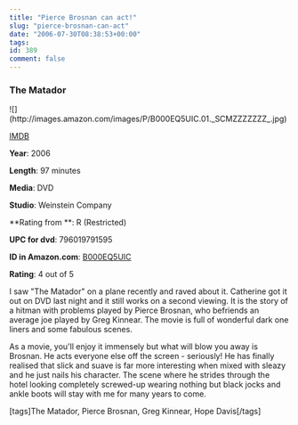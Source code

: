 ```yaml
---
title: "Pierce Brosnan can act!"
slug: "pierce-brosnan-can-act"
date: "2006-07-30T08:38:53+00:00"
tags:
id: 389
comment: false
---
```


  <div class='hreview x-wpsb-review-movie'>   <div>     

### The Matador

<div>![](http://images.amazon.com/images/P/B000EQ5UIC.01._SCMZZZZZZZ_.jpg)</div>

[IMDB](http://www.imdb.com/title/tt0365485/)

**Year**: 2006

**Length**: 97 minutes

**Media**: DVD

**Studio**: Weinstein Company

**Rating from **: R (Restricted)

**UPC for dvd**: 796019791595

**ID in Amazon.com**: [B000EQ5UIC](http://www.amazon.com/exec/obidos/redirect?tag=ws%26link_code=xm2%26camp=2025%26creative=165953%26path=http://www.amazon.com/gp/redirect.html%253fASIN=B000EQ5UIC%2526tag=ws%2526lcode=xm2%2526cID=2025%2526ccmID=165953%2526location=/o/ASIN/B000EQ5UIC%25253FSubscriptionId=1GJZ3WSF1JX2981GW3R2)
                 </div>    <div>**Rating**: <span class="rating">4</span> out of 5<div class="sb-fullstar"> </div><div class="sb-fullstar"> </div><div class="sb-fullstar"> </div><div class="sb-fullstar"> </div><div class="sb-emptystar"> </div></div>    <div class='description'>

I saw "The Matador" on a plane recently and raved about it. Catherine got it out on DVD last night and it still works on a second viewing. It is the story of a hitman with problems played by Pierce Brosnan, who befriends an average joe played by Greg Kinnear. The movie is full of wonderful dark one liners and some fabulous scenes.

As a movie, you'll enjoy it immensely but what will blow you away is Brosnan. He acts everyone else off the screen - seriously! He has finally realised that slick and suave is far more interesting when mixed with sleazy and he just nails his character. The scene where he strides through the hotel looking completely screwed-up wearing nothing but black jocks and ankle boots will stay with me for many years to come.

[tags]The Matador, Pierce Brosnan, Greg Kinnear, Hope Davis[/tags]
</div>      </div>
<script type="application/x-subnode; charset=utf-8">
       <!-- the following is structured blog data for machine readers. -->
       <subnode xmlns:data-view="http://www.w3.org/2003/g/data-view#" data-view:transformation="http://structuredblogging.org/subnode-to-rdf-interpreter.xsl" xmlns="http://www.structuredblogging.org/xmlns#subnode">
            <xml-structured-blog-entry xmlns="http://www.structuredblogging.org/xmlns">
              <generator id="wpsb-1" type="x-wpsb-post" version="1"/><review type="review/movie"><subject name="The Matador" year="2006" length="97 minutes" media="dvd" imdburl="http://www.imdb.com/title/tt0365485/" studio="Weinstein Company" image="http://images.amazon.com/images/P/B000EQ5UIC.01._SCMZZZZZZZ_.jpg"><censorrating>R (Restricted)</censorrating><upc media="dvd">796019791595</upc><id service="Amazon.com" url="http://www.amazon.com/exec/obidos/redirect?tag=ws%26link_code=xm2%26camp=2025%26creative=165953%26path=http://www.amazon.com/gp/redirect.html%253fASIN=B000EQ5UIC%2526tag=ws%2526lcode=xm2%2526cID=2025%2526ccmID=165953%2526location=/o/ASIN/B000EQ5UIC%25253FSubscriptionId=1GJZ3WSF1JX2981GW3R2">B000EQ5UIC</id></subject><rating max="5" min="0">4</rating><description>I saw  The Matador  on a plane recently and raved about it. Catherine got it out on DVD last night and it still works on a second viewing. It is the story of a hitman with problems played by Pierce Brosnan, who befriends an average joe played by Greg Kinnear. The movie is full of wonderful dark one liners and some fabulous scenes.

As a movie, you'll enjoy it immensely but what will blow you away is Brosnan. He acts everyone else off the screen - seriously! He has finally realised that slick and suave is far more interesting when mixed with sleazy and he just nails his character. The scene where he stalks through the hotel looking completely screwed up wearing nothing but black jocks and ankle boots will stay with me for many years to come.

[tags]The Matador, Pierce Brosnan, Greg Kinnear, Hope Davis[/tags]</description></review>
            </xml-structured-blog-entry>
       </subnode>
       </script>
